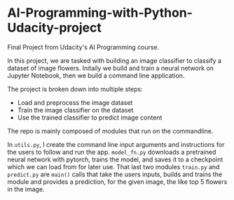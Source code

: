 # AI-Programming-with-Python-Udacity-project
Final Project from Udacity's AI Programming course.

In this project, we are tasked with building an image classifier to classify a dataset of image flowers.
Initaily we build and train a neural network on Jupyter Notebook, then we build a command line application.

The project is broken down into multiple steps:

- Load and preprocess the image dataset
- Train the image classifier on the dataset
- Use the trained classifier to predict image content

The repo is mainly composed of modules that run on the commandline. 

In `utils.py`, I create the command line input arguments and instructions for the users to follow
and run the app. `model_fn.py` downloads a pretrained neural network with pytorch, trains the model, and saves
it to a checkpoint which we can load from for later use. That last two modules `train.py` and `predict.py` are
`main()` calls that take the users inputs, builds and trains the module and provides a prediction, for the 
given image, the like top 5 flowers in the image.
